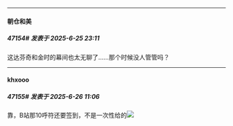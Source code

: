 ﻿
*****

####  朝仓和美  
##### 47154#       发表于 2025-6-25 23:11

这达芬奇和金时的幕间也太无聊了……那个时候没人管管吗？


*****

####  khxooo  
##### 47155#       发表于 2025-6-26 11:06

靠，B站那10呼符还要签到，不是一次性给的<img src="https://static.stage1st.com/image/smiley/face2017/022.png" referrerpolicy="no-referrer">

